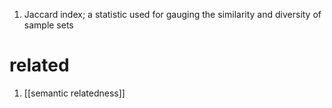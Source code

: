 1. Jaccard index; a statistic used for gauging the similarity and diversity of sample sets

# related
1. [[semantic relatedness]]